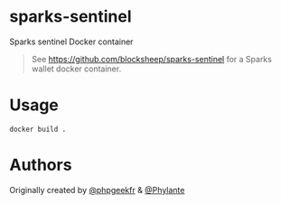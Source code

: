 # sparks-sentinel
Sparks sentinel Docker container

> See https://github.com/blocksheep/sparks-sentinel for a Sparks wallet docker container.

# Usage
`docker build .`

# Authors
Originally created by [@phpgeekfr](https://github.com/phpgeekfr) & [@Phylante](https://github.com/Phylante)

